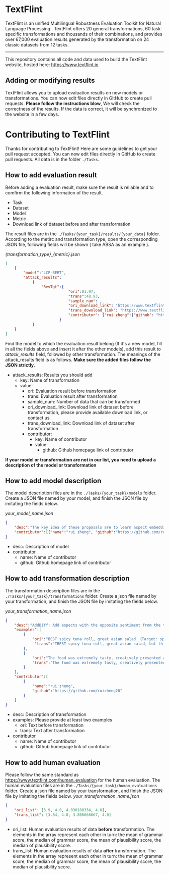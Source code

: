 # TextFlint
TextFlint is an unified Multilingual Robustness Evaluation Toolkit for Natural Language Processing
. TextFlint offers 20 general transformations, 60 task-specific transformations and thousands of their combinations, and provides over 67,000 evaluation results generated by the transformation on 24 classic datasets from 12 tasks.

***

This repository contains all code and data used to build the TextFlint website, hosted here: https://www.textflint.io

## Adding or modifying results
TextFlint allows you to upload evaluation results on new models or transformations. You can now edit files directly in GitHub to create pull requests. **Please follow the instructions blow**, We will check the correctness of the results. If the data is correct, it will be synchronized to the website in a few days.

# Contributing to TextFlint

Thanks for contributing to TextFlint! Here are some guidelines to get your pull request accepted. You can now edit files directly in GitHub to create pull requests. All data is in the folder `./Tasks`.

## How to add evaluation result

Before adding a evaluation result, make sure the result is reliable and to comfirm the following information of the result.

* Task
* Dataset
* Model
* Metric
* Download link of dataset before and after transformation
  

The result files are in the  `./Tasks/{your_task}/results/{your_data}` folder. According to the metirc and transformation type, open the corresponding JSON file, following fields will be shown ( take ABSA as an example ).

<em>{transformation_type}_{metric}.json</em>
```json
[
    {
        "model":"LCF-BERT",
        "attack_results":
            {
                "RevTgt":{
                            "ori":81.97,
                            "trans":48.93,
                            "sample_num": ,
                            "ori_download_link": "https://www.textflint.com/static/Tasks/ABSA/trans_dataset/SemEval2014-Laptop/ori_RevTgt.json",
                            "trans_download_link": "https://www.textflint.com/static/Tasks/ABSA/trans_dataset/SemEval2014-Laptop/trans_RevTgt.json",
                            "contributor": {"rui zheng":{"github": "https://github.com/ruizheng20"}}
                        }
            }
    }
]
```

Find the model to which the evaluation result belong (If it's a new model,  fill in all the fields above and insert it after the other models), add this result to <em>attack_results</em> field, followed by other transformation. The meanings of the attack_results field is as follows. **Make sure the added files follow the JSON strictly.**

* attack_results: Results you should add 
  * key: Name of transformation
  * value: 
    * ori: Evaluation result before transformation
    * trans: Evaluation result after transformation
    * sample_num: Number of data that can be transformed
    * ori_download_link: Download link of dataset before transformation, please provide available download link, or contact us 
    * trans_download_link: Download link of dataset after transformation
    * contributor: 
      * key: Name of contributor
      * value:
        * github: Github homepage link of contributor


**If your model or transformation are not in our list, you need to upload a description of the model or transformation**

## How to add model description
The model description files are in the `./Tasks/{your_task}/models` folder. Create a JSON file named by your model, and finish the JSON file by imitating the fields below.

<em>your_model_name.json</em>
```json
{
    "desc":"The key idea of these proposals are to learn aspect embeddings and let aspects participate in computing attention weights.",
    "contributor":[{"name":"rui zheng", "github":"https://github.com/ruizheng20"}]
}
```
* desc: Description of model
* contributor
  * name: Name of contributor
  * github: Github homepage link of contributor


## How to add transformation description
The transformation description files are in the `./Tasks/{your_task}/transformations` folder. Create a json file named by your transformation, and finish the JSON file by imitating the fields below.

<em>your_transformation_name.json</em>
```json
{
    "desc":"AddDiff: Add aspects with the opposite sentiment from the target aspect.",
    "examples":[
        {
            "ori":"BEST spicy tuna roll, great asian salad.（Target: spicy tuna roll)",           
             "trans":"TBEST spicy tuna roll, great asian salad, but this small place is packed, on a cold day, the seating by the entrance way can be pretty drafty and bad service."
        },
        {
            "ori":"The food was extremely tasty, creatively presented and the wine excellent. (Target: wine)",
            "trans":"The food was extremely tasty, creatively presented and the wine excellent, but yeah, sometimes the service can be slow, a lentil dish was salty beyond edibility and the red curry is weak and tasteless."
        }
    ],
    "contributor":[
        {
            "name":"rui zheng",
            "github":"https://github.com/ruizheng20"
        }
    ]
}
```
* desc: Description of transformation
* examples: Please provide at least two examples
  * ori: Text before transformation
  * trans: Text after transformation
* contributor
  * name: Name of contributor
  * github: Github homepage link of contributor

## How to add human evaluation
Please follow the same standard as https://www.textflint.com/human_evaluation for the human evaluation. The human evaluation files are in the `./Tasks/{your_task}/human_evaluations` folder. Create a json file named by your transformation, and finish the JSON file by imitating the fields below.
<em>your_transformation_name.json</em>
```json
{
    "ori_list": [3.9, 4.0, 4.030100334, 4.0], 
    "trans_list": [3.84, 4.0, 3.806666667, 4.0]
}
```
* ori_list: Human evaluation results of data **before** transformation. The elements in the array represent each other in turn: the mean of grammar score, the median of grammar score, the mean of plausibility score, the median of plausibility score.
* trans_list: Human evaluation results of data **after** transformation. The elements in the array represent each other in turn: the mean of grammar score, the median of grammar score, the mean of plausibility score, the median of plausibility score.
